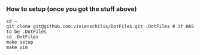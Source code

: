 ### How to setup (once you got the stuff above)

    cd ~
    git clone git@github.com:vivienschilis/DotFiles.git .DotFiles # it HAS to be .DotFiles
    cd .DotFiles
    make setup
    make vim
